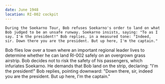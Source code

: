 ```yaml
---
date: June 1948
location: RI-002 cockpit
---
```


```treatment
During the Soekarno Tour, Bob refuses Soekarno's order to land on what Bob judged to be an unsafe runway. Soekarno insists, saying: "To as I say. I'm the president!" Bob replies, in a measured tone: "Indeed, sir. Down there you are the president. But up here, I'm the captain." 
```





Bob flies low over a town where an important regional leader lives to
determine whether he can land RI-002 safely on an overgrown grass
airstrip. Bob decides not to risk the safety of his passengers, which
infuriates Soekarno. He demands that Bob land on the strip, declaring:
"I'm the president!" Bob replies, pointing downward: "Down there, sir,
indeed you are the president. But up here, I'm the captain."
